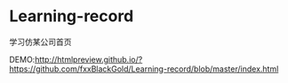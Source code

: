 # Learning-record
学习仿某公司首页

DEMO:http://htmlpreview.github.io/?https://github.com/fxxBlackGold/Learning-record/blob/master/index.html
